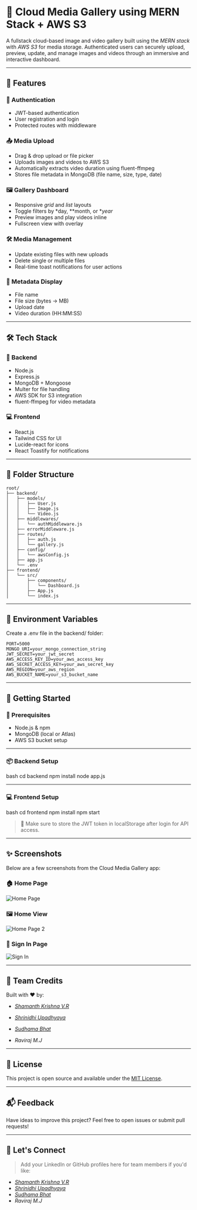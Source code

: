 # 📸 Cloud Media Gallery using MERN Stack + AWS S3

A fullstack cloud-based image and video gallery built using the *MERN stack* with *AWS S3* for media storage. Authenticated users can securely upload, preview, update, and manage images and videos through an immersive and interactive dashboard.

---

## 🚀 Features

### 🔐 Authentication
- JWT-based authentication
- User registration and login
- Protected routes with middleware

### 📤 Media Upload
- Drag & drop upload or file picker
- Uploads images and videos to AWS S3
- Automatically extracts video duration using fluent-ffmpeg
- Stores file metadata in MongoDB (file name, size, type, date)

### 🖼 Gallery Dashboard
- Responsive *grid* and *list* layouts
- Toggle filters by *day, **month, or **year*
- Preview images and play videos inline
- Fullscreen view with overlay

### 🛠 Media Management
- Update existing files with new uploads
- Delete single or multiple files
- Real-time toast notifications for user actions

### 🧠 Metadata Display
- File name
- File size (bytes → MB)
- Upload date
- Video duration (HH:MM:SS)

---

## 🛠 Tech Stack

### 🔧 Backend
- Node.js
- Express.js
- MongoDB + Mongoose
- Multer for file handling
- AWS SDK for S3 integration
- fluent-ffmpeg for video metadata

### 💻 Frontend
- React.js
- Tailwind CSS for UI
- Lucide-react for icons
- React Toastify for notifications

---

## 📂 Folder Structure

```
root/
├── backend/
│   ├── models/
│   │   ├── User.js
│   │   ├── Image.js
│   │   └── Video.js
│   ├── middlewares/
│   │   └── authMiddleware.js
│   ├── errorMiddleware.js
│   ├── routes/
│   │   ├── auth.js
│   │   └── gallery.js
│   ├── config/
│   │   └── awsConfig.js
│   ├── app.js
│   └── .env
├── frontend/
│   └── src/
│       ├── components/
│       │   └── Dashboard.js
│       ├── App.js
│       └── index.js

```

---

## 🔐 Environment Variables

Create a .env file in the backend/ folder:

```
PORT=5000
MONGO_URI=your_mongo_connection_string
JWT_SECRET=your_jwt_secret
AWS_ACCESS_KEY_ID=your_aws_access_key
AWS_SECRET_ACCESS_KEY=your_aws_secret_key
AWS_REGION=your_aws_region
AWS_BUCKET_NAME=your_s3_bucket_name
```

---

## 🚀 Getting Started

### 🧰 Prerequisites
- Node.js & npm
- MongoDB (local or Atlas)
- AWS S3 bucket setup

---

### 📦 Backend Setup

bash
cd backend
npm install
node app.js


---

### 💻 Frontend Setup

bash
cd frontend
npm install
npm start


> 🔐 Make sure to store the JWT token in localStorage after login for API access.

---

## ✨ Screenshots

Below are a few screenshots from the Cloud Media Gallery app:

### 🏠 Home Page

![Home Page](screenshots/home-page.png)

### 🖼️  Home View

![Home Page 2](screenshots/home-page2.png)

### 🔐 Sign In Page

![Sign In](screenshots/sign-in.png)


---

## 👥 Team Credits

Built with ❤ by:
- [*Shamanth Krishna V.R*](https://github.com/Shamanth-k)

- [*Shrinidhi Upadhyaya*](https://github.com/Shrinidhi972004)

- [*Sudhama Bhat*](https://github.com/Sudhama-bhat)

- *Raviraj M.J*

---

## 📄 License

This project is open source and available under the [MIT License](LICENSE).

---

## 📬 Feedback

Have ideas to improve this project? Feel free to open issues or submit pull requests!

---

## 🔗 Let's Connect

> Add your LinkedIn or GitHub profiles here for team members if you'd like:

- [*Shamanth Krishna V.R*](https://github.com/Shamanth-k)
- [*Shrinidhi Upadhyaya*](https://github.com/Shrinidhi972004)
- [*Sudhama Bhat*](https://github.com/Sudhama-bhat)
- *Raviraj M.J*
